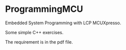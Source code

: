 # ProgrammingMCU
Embedded System Programming with LCP MCUXpresso.

Some simple C++ exercises.

The requirement is in the pdf file.


